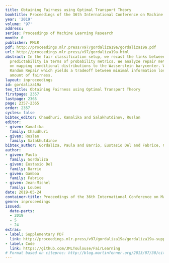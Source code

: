 ```yaml
---
title: Obtaining Fairness using Optimal Transport Theory
booktitle: Proceedings of the 36th International Conference on Machine Learning
year: '2019'
volume: '97'
address: 
series: Proceedings of Machine Learning Research
month: 0
publisher: PMLR
pdf: http://proceedings.mlr.press/v97/gordaliza19a/gordaliza19a.pdf
url: http://proceedings.mlr.press/v97/gordaliza19a.html
abstract: In the fair classification setup, we recast the links between fairness and
  predictability in terms of probability metrics. We analyze repair methods based
  on mapping conditional distributions to the Wasserstein barycenter. We propose a
  Random Repair which yields a tradeoff between minimal information loss and a certain
  amount of fairness.
layout: inproceedings
id: gordaliza19a
tex_title: Obtaining Fairness using Optimal Transport Theory
firstpage: 2357
lastpage: 2365
page: 2357-2365
order: 2357
cycles: false
bibtex_editor: Chaudhuri, Kamalika and Salakhutdinov, Ruslan
editor:
- given: Kamalika
  family: Chaudhuri
- given: Ruslan
  family: Salakhutdinov
bibtex_author: Gordaliza, Paula and Barrio, Eustasio Del and Fabrice, Gamboa and Loubes, Jean-Michel
author:
- given: Paula
  family: Gordaliza
- given: Eustasio Del
  family: Barrio
- given: Gamboa
  family: Fabrice
- given: Jean-Michel
  family: Loubes
date: 2019-05-24
container-title: Proceedings of the 36th International Conference on Machine Learning
genre: inproceedings
issued:
  date-parts:
  - 2019
  - 5
  - 24
extras:
- label: Supplementary PDF
  link: http://proceedings.mlr.press/v97/gordaliza19a/gordaliza19a-supp.pdf
- label: Code
  link: https://github.com/JMLToulouse/FairLearning
# Format based on citeproc: http://blog.martinfenner.org/2013/07/30/citeproc-yaml-for-bibliographies/
---
```

